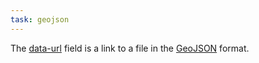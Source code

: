 ```yaml
---
task: geojson
---
```


The [data-url](field/data-url) field is a link to a file in the [GeoJSON](https://geojson.org) format.
